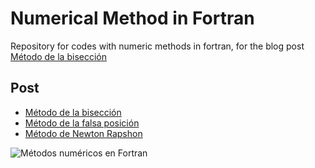 # Numerical Method in Fortran
Repository for codes with numeric methods in fortran, for the blog post [Método de la bisección](https://www.danilotoro.com/metodos-numericos-en-fortran)

## Post
- [Método de la bisección](https://www.danilotoro.com/metodo-de-la-biseccion)
- [Método de la falsa posición](https://www.danilotoro.com/metodo-de-la-falsa-posicion)
- [Método de Newton Rapshon](https://www.danilotoro.com/metodo-de-newton-rapson)


![Métodos numéricos en Fortran](https://www.danilotoro.com/wp-content/uploads/2020/09/Metodos-numericos-en-Fortran-1.jpg)

